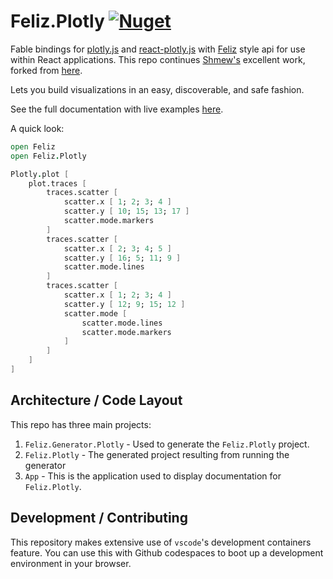 # Feliz.Plotly [![Nuget](https://img.shields.io/nuget/v/Feliz.Plotly.svg?maxAge=0&colorB=brightgreen)](https://www.nuget.org/packages/Feliz.Plotly)

Fable bindings for [plotly.js](https://github.com/plotly/plotly.js) and [react-plotly.js](https://github.com/plotly/react-plotly.js) with [Feliz](https://github.com/Zaid-Ajaj/Feliz) style api for use within React applications. This repo continues [Shmew's](https://github.com/Shmew/) excellent work, forked from [here](https://github.com/Shmew/Feliz.Plotly).

Lets you build visualizations in an easy, discoverable, and safe fashion.

See the full documentation with live examples [here](https://fsprojects.github.io/Feliz.Plotly/).

A quick look:

```fs
open Feliz
open Feliz.Plotly

Plotly.plot [
    plot.traces [
        traces.scatter [
            scatter.x [ 1; 2; 3; 4 ]
            scatter.y [ 10; 15; 13; 17 ]
            scatter.mode.markers
        ]
        traces.scatter [
            scatter.x [ 2; 3; 4; 5 ]
            scatter.y [ 16; 5; 11; 9 ]
            scatter.mode.lines
        ]
        traces.scatter [
            scatter.x [ 1; 2; 3; 4 ]
            scatter.y [ 12; 9; 15; 12 ]
            scatter.mode [
                scatter.mode.lines
                scatter.mode.markers
            ]
        ]
    ]
]
```

## Architecture / Code Layout

This repo has three main projects:

1. `Feliz.Generator.Plotly` - Used to generate the `Feliz.Plotly` project.
2. `Feliz.Plotly` - The generated project resulting from running the generator
3. `App` - This is the application used to display documentation for `Feliz.Plotly`.

## Development / Contributing

This repository makes extensive use of `vscode`'s development containers feature. You can use this with Github codespaces to boot up a development environment in your browser.
